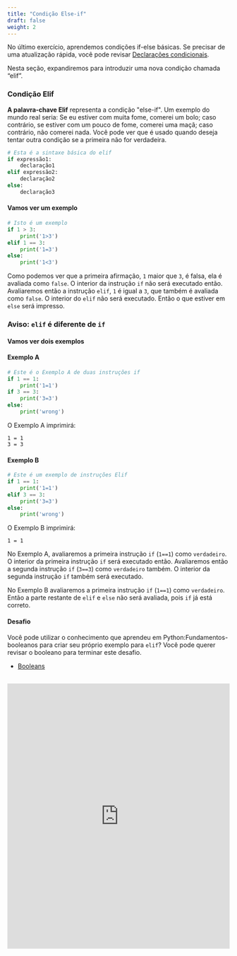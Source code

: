 ```yaml
---
title: "Condição Else-if"
draft: false
weight: 2
---
```


No último exercício, aprendemos condições if-else básicas. Se precisar de uma atualização rápida, você pode revisar <a href="../../python-basics/conditional-statements"> Declarações condicionais</a>.

Nesta seção, expandiremos para introduzir uma nova condição chamada “elif”.

### Condição Elif

**A palavra-chave Elif** representa a condição "else-if". Um exemplo do mundo real seria: Se eu estiver com muita fome, comerei um bolo; caso contrário, se estiver com um pouco de fome, comerei uma maçã; caso contrário, não comerei nada. Você pode ver que é usado quando deseja tentar outra condição se a primeira não for verdadeira.

```python
# Esta é a sintaxe básica do elif
if expressão1:
    declaração1
elif expressão2:
    declaração2
else:
    declaração3
```

#### Vamos ver um exemplo
```python
# Isto é um exemplo
if 1 > 3:
    print('1>3')
elif 1 == 3:
    print('1=3')
else:
    print('1<3')
```
Como podemos ver que a primeira afirmação, `1` maior que `3`, é falsa, ela é avaliada como `false`. O interior da instrução `if` não será executado então. Avaliaremos então a instrução `elif`, `1` é igual a `3`, que também é avaliada como `false`. O interior do `elif` não será executado. Então o que estiver em `else` será impresso.

### Aviso: `elif` é diferente de `if`
#### Vamos ver dois exemplos
#### Exemplo A
```python
# Este é o Exemplo A de duas instruções if
if 1 == 1:
    print('1=1')
if 3 == 3:
    print('3=3')
else:
    print('wrong')
```
O Exemplo A imprimirá:
```
1 = 1
3 = 3
```

#### Exemplo B
```python
# Este é um exemplo de instruções Elif
if 1 == 1:
    print('1=1')
elif 3 == 3:
    print('3=3')
else:
    print('wrong')
```
O Exemplo B imprimirá:

```
1 = 1
```

No Exemplo A, avaliaremos a primeira instrução `if` (`1==1`) como `verdadeiro`. O interior da primeira instrução `if` será executado então. Avaliaremos então a segunda instrução `if` (`3==3`) como `verdadeiro` também. O interior da segunda instrução `if` também será executado.

No Exemplo B avaliaremos a primeira instrução `if` (`1==1`) como `verdadeiro`. Então a parte restante de `elif` e `else` não será avaliada, pois `if` já está correto.

#### Desafio
Você pode utilizar o conhecimento que aprendeu em Python:Fundamentos-booleanos para criar seu próprio exemplo para `elif`?
Você pode querer revisar o booleano para terminar este desafio.
- <a href="../../python-basics/data-types/booleans"> Booleans </a>
<br/><br/>

<iframe src="https://trinket.io/embed/python/5292ae7e3a" width="100%" height="600" frameborder="0" marginwidth="0" marginheight="0" allowfullscreen></iframe>

